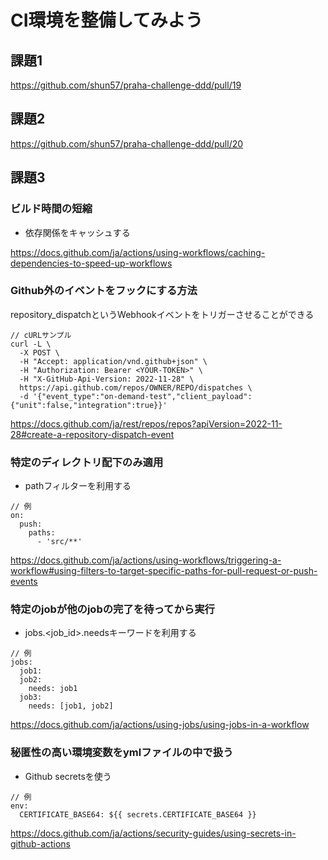 # CI環境を整備してみよう

## 課題1

https://github.com/shun57/praha-challenge-ddd/pull/19

## 課題2

https://github.com/shun57/praha-challenge-ddd/pull/20

## 課題3

### ビルド時間の短縮

- 依存関係をキャッシュする

https://docs.github.com/ja/actions/using-workflows/caching-dependencies-to-speed-up-workflows

### Github外のイベントをフックにする方法

repository_dispatchというWebhookイベントをトリガーさせることができる

```
// cURLサンプル
curl -L \
  -X POST \
  -H "Accept: application/vnd.github+json" \
  -H "Authorization: Bearer <YOUR-TOKEN>" \
  -H "X-GitHub-Api-Version: 2022-11-28" \
  https://api.github.com/repos/OWNER/REPO/dispatches \
  -d '{"event_type":"on-demand-test","client_payload":{"unit":false,"integration":true}}'
```

https://docs.github.com/ja/rest/repos/repos?apiVersion=2022-11-28#create-a-repository-dispatch-event

### 特定のディレクトリ配下のみ適用

- pathフィルターを利用する

```
// 例
on:
  push:
    paths:
      - 'src/**'
```

https://docs.github.com/ja/actions/using-workflows/triggering-a-workflow#using-filters-to-target-specific-paths-for-pull-request-or-push-events

### 特定のjobが他のjobの完了を待ってから実行

- jobs.<job_id>.needsキーワードを利用する

```
// 例
jobs:
  job1:
  job2:
    needs: job1
  job3:
    needs: [job1, job2]
```

https://docs.github.com/ja/actions/using-jobs/using-jobs-in-a-workflow


### 秘匿性の高い環境変数をymlファイルの中で扱う

- Github secretsを使う

```
// 例
env:
  CERTIFICATE_BASE64: ${{ secrets.CERTIFICATE_BASE64 }}
```

https://docs.github.com/ja/actions/security-guides/using-secrets-in-github-actions